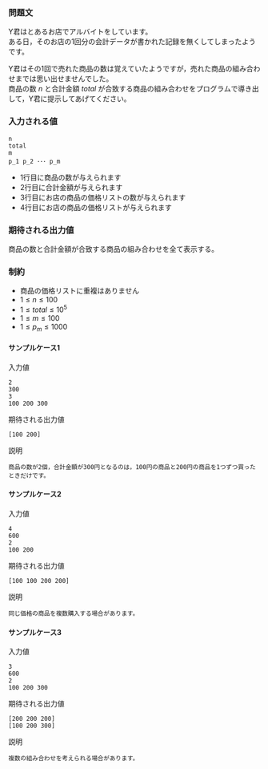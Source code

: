 ### 問題文

Y君はとあるお店でアルバイトをしています。  
ある日，そのお店の1回分の会計データが書かれた記録を無くしてしまったようです。

Y君はその1回で売れた商品の数は覚えていたようですが，売れた商品の組み合わせまでは思い出せませんでした。  
商品の数 $n$ と合計金額 $total$ が合致する商品の組み合わせをプログラムで導き出して，Y君に提示してあげてください。

### 入力される値

```
n
total
m
p_1 p_2 ･･･ p_m
```

* 1行目に商品の数が与えられます
* 2行目に合計金額が与えられます
* 3行目にお店の商品の価格リストの数が与えられます
* 4行目にお店の商品の価格リストが与えられます

### 期待される出力値
商品の数と合計金額が合致する商品の組み合わせを全て表示する。  

### 制約
* 商品の価格リストに重複はありません
* $1 \leq n \leq 100$
* $1 \leq total \leq 10^5$
* $1 \leq m \leq 100$
* $1 \leq p_m \leq 1000$


#### サンプルケース1
入力値
```
2
300
3
100 200 300
```

期待される出力値
```
[100 200]
```

説明
```
商品の数が2個，合計金額が300円となるのは，100円の商品と200円の商品を1つずつ買ったときだけです。
```

#### サンプルケース2
入力値
```
4
600
2
100 200
```

期待される出力値
```
[100 100 200 200]
```

説明
```
同じ価格の商品を複数購入する場合があります。
```

#### サンプルケース3
入力値
```
3
600
2
100 200 300
```

期待される出力値
```
[200 200 200]
[100 200 300]
```

説明
```
複数の組み合わせを考えられる場合があります。
```







